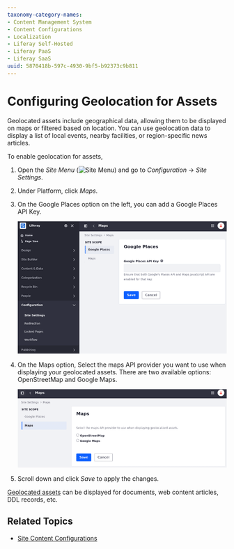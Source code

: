 ```yaml
---
taxonomy-category-names:
- Content Management System
- Content Configurations
- Localization
- Liferay Self-Hosted
- Liferay PaaS
- Liferay SaaS
uuid: 5870418b-597c-4930-9bf5-b92373c9b811
---
```


# Configuring Geolocation for Assets

Geolocated assets include geographical data, allowing them to be displayed on maps or filtered based on location. You can use geolocation data to display a list of local events, nearby facilities, or region-specific news articles.

To enable geolocation for assets,

<!-- This article could use an introductory paragraph that answers: what geolocated assets are - IDEALLY we present a screenshot of an asset being displayed in liferay that shows geolocation data included. This gives the reader a sense of what this article is helping them accomplish. -->

<!-- I tested it but I couldn't make it work. So, I still can't show an image of it working. I just updated the page for now. Eric. -->

1. Open the *Site Menu* (![Site Menu](../../../images/icon-product-menu.png)) and go to *Configuration* &rarr; *Site Settings*.

1. Under Platform, click *Maps*.

1. On the Google Places option on the left, you can add a Google Places API Key.

   ![You can configure geolocation for your site's assets.](./configuring-geolocation-for-assets/images/01.png)

1. On the Maps option, Select the maps API provider you want to use when displaying your geolocated assets. There are two available options: OpenStreetMap and Google Maps.

   ![Select a maps API provider to use when displaying geolocated assets.](./configuring-geolocation-for-assets/images/02.png)

1. Scroll down and click *Save* to apply the changes.

[Geolocated assets](../../../content-authoring-and-management/tags-and-categories/geolocating-assets.md) can be displayed for documents, web content articles, DDL records, etc.

## Related Topics

- [Site Content Configurations](../site-content-configurations.md)
